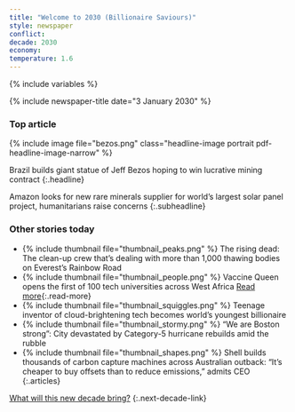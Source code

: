 ```yaml
---
title: "Welcome to 2030 (Billionaire Saviours)"
style: newspaper
conflict: 
decade: 2030
economy: 
temperature: 1.6
---
```


{% include variables %}

{% include newspaper-title date="3 January 2030" %}

### Top article

{% include image file="bezos.png" class="headline-image portrait pdf-headline-image-narrow" %}

Brazil builds giant statue of Jeff Bezos hoping to win lucrative mining contract
{:.headline}

Amazon looks for new rare minerals supplier for world’s largest solar panel project, humanitarians raise concerns
{:.subheadline}

### Other stories today

- {% include thumbnail file="thumbnail_peaks.png" %} The rising dead: The clean-up crew that’s dealing with more than 1,000 thawing bodies on Everest’s Rainbow Road
- {% include thumbnail file="thumbnail_people.png" %} Vaccine Queen opens the first of 100 tech universities across West Africa [Read more](story_vaccine-queen.html){:.read-more}
- {% include thumbnail file="thumbnail_squiggles.png" %} Teenage inventor of cloud-brightening tech becomes world’s youngest billionaire
- {% include thumbnail file="thumbnail_stormy.png" %} “We are Boston strong”: City devastated by Category-5 hurricane rebuilds amid the rubble
- {% include thumbnail file="thumbnail_shapes.png" %} Shell builds thousands of carbon capture machines across Australian outback: “It’s cheaper to buy offsets than to reduce emissions,” admits CEO
{:.articles}

[What will this new decade bring?](chapter_grassroots-inequality-rebellion.html)
{:.next-decade-link}
